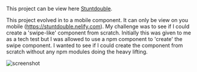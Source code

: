 This project can be view here [Stuntdouble](https://stuntdouble.netlify.com).

This project evolved in to a mobile component. It can only be view on you mobile (https://stuntdouble.nelify.com).
My challenge was to see if I could create a 'swipe-like' component from scratch. Initially this was given to me as a tech test but I was allowed to use a npm component to 'create' the swipe component. I wanted to see if I could create the component from scratch without any npm modules doing the heavy lifting. 

![screenshot](https://user-images.githubusercontent.com/20236080/68892844-c216b180-071b-11ea-8552-0e969f137bb0.png)

